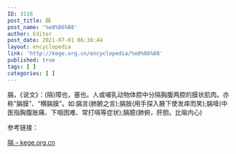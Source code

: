 ```yaml
---
ID: 3116
post_title: 膈
post_name: '%e8%86%88'
author: Editor
post_date: 2021-07-01 06:38:44
layout: encyclopedia
link: 'http://kege.org.cn/encyclopedia/%e8%86%88'
published: true
tags: [ ]
categories: [ ]
---
```

膈，《说文》：(隔)障也，塞也。人或哺乳动物体腔中分隔胸腹两腔的膜状肌肉。亦称“膈膜”、“横膈膜”。如:膈言(肺腑之言);膈肢(用手探入腋下使发痒而笑);膈噎(中医指胸腹胀痛、下咽困难、常打嗝等症状);膈臆(肺俯，肝胆。比喻内心)

参考链接：

<a href="http://kege.org.cn/encyclopedia/%e9%9a%94">隔 – kege.org.cn</a>